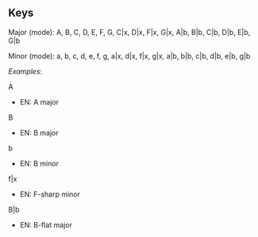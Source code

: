 ## Keys
Major (mode): A, B, C, D, E, F, G, C|x, D|x, F|x, G|x, A|b, B|b, C|b, D|b, E|b, G|b          

Minor (mode): a, b, c, d, e, f, g, a|x, d|x, f|x, g|x, a|b, b|b, c|b, d|b, e|b, g|b



_Examples_:

A

- EN: A major

B

- EN: B major

b

- EN: B minor

f|x

- EN: F-sharp minor

B|b

- EN: B-flat major
